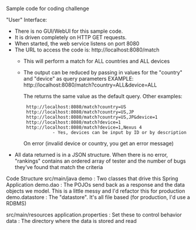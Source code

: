 Sample code for coding challenge

"User" Interface:
  - There is no GUI/WebUI for this sample code.
  - It is driven completely on HTTP GET requests.
  - When started, the web service listens on port 8080
  - The URL to access the code is:  http://localhost:8080/match
     + This will perform a match for ALL countries and ALL devices
     + The output can be reduced by passing in values for the "country" and "device" as query parameters
       EXAMPLE:
          http://localhost:8080/match?country=ALL&device=ALL

       The returns the same value as the default query.  Other examples:
 
            http://localhost:8080/match?country=US
            http://localhost:8080/match?country=US,JP
            http://localhost:8080/match?country=US,JP&device=1
            http://localhost:8080/match?device=1
            http://localhost:8080/match?device=1,Nexus 4
                      - Yes, devices can be input by ID or by description

       On error (invalid device or country, you get an error message)
   - All data returned is in a JSON structure.  When there is no error, "rankings" contains an ordered array of tester and the number of bugs
     they've found that match the criteria

Code Structure
   src/main/java
      demo           :  Two classes that drive this Spring Application
      demo.dao       :  The POJOs send back as a response and the data objects we model.  This is a little messy and I'd refactor this for production
      demo.datastore :  The "datastore".  It's all file based (for production, I'd use a RDBMS)
   
   src/main/resources
      application.properties :  Set these to control behavior
      data                   :  The directory where the data is stored and read
      
